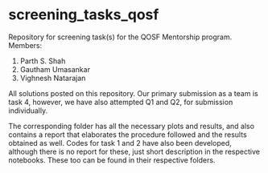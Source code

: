 # screening_tasks_qosf
Repository for screening task(s) for the QOSF Mentorship program.
Members:
1. Parth S. Shah
2. Gautham Umasankar
3. Vighnesh Natarajan

All solutions posted on this repository. Our primary submission as a team is task 4, however, we have also attempted Q1 and Q2, for submission individually.

The corresponding folder has all the necessary plots and results, and also contains a report that elaborates the procedure followed and the results obtained as well. Codes for task 1 and 2 have also been developed, although there is no report for these, just short description in the respective notebooks. These too can be found in their respective folders.

